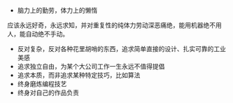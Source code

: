 - 脑力上的勤劳，体力上的懒惰

应该永远好奇，永远求知，并对重复性的纯体力劳动深恶痛绝，能用机器绝不用人，能自动绝不手动。

- 反对复杂，反对各种花里胡哨的东西，追求简单直接的设计、扎实可靠的工业美感
- 追求独立自由，为某个大公司工作一生永远不值得提倡
- 追求本质，而非追求某种特定技巧，比如算法
- 终身磨炼编程技艺
- 终身对自己的作品负责